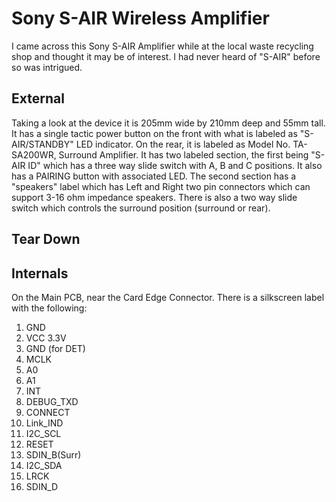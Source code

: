 # Sony S-AIR Wireless Amplifier

I came across this Sony S-AIR Amplifier while at the local waste recycling shop and thought it may be of interest. I had never heard of "S-AIR" before so was intrigued. 

## External

Taking a look at the device it is 205mm wide by 210mm deep and 55mm tall. It has a single tactic power button on the front with what is labeled as "S-AIR/STANDBY" LED indicator. On the rear, it is labeled as Model No. TA-SA200WR, Surround Amplifier. It has two labeled section, the first being "S-AIR ID" which has a three way slide switch with A, B and C positions. It also has a PAIRING button with associated LED. The second section has a "speakers" label which has Left and Right two pin connectors which can support 3-16 ohm impedance speakers.  There is also a two way slide switch which controls the surround position (surround or rear).  

## Tear Down

## Internals

<!-- ![PCBS](IMG_1105.JPG) -->

On the Main PCB, near the Card Edge Connector. There is a silkscreen label with the following:

1. GND
2. VCC 3.3V
3. GND (for DET)
4. MCLK
5. A0
6. A1
7. INT
8. DEBUG_TXD
9. CONNECT
10. Link_IND
11. I2C_SCL
12. RESET
13. SDIN_B(Surr)
14. I2C_SDA
15. LRCK
16. SDIN_D